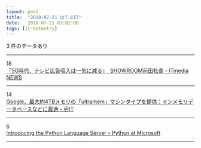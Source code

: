 ```yaml
---
layout: post
title:  "2018-07-21 はてぶIT"
date:   2018-07-21 03:02:00
tags: [it-hotentry]
---
```

3 件のデータあり

<hr><div class="row">
<div class="col-1"><span class="badge badge-pill badge-success h2">18</span></div>
<div class="col-11"><a href='http://www.itmedia.co.jp/news/articles/1807/20/news118.html' target='_blank'>「5G時代、テレビ広告収入は一気に減る」　SHOWROOM前田社長 - ITmedia NEWS</a></div>
</div>
<hr>
<div class="row">
<div class="col-1"><span class="badge badge-pill badge-success h2">14</span></div>
<div class="col-11"><a href='http://www.atmarkit.co.jp/ait/articles/1807/20/news040.html' target='_blank'>Google、最大約4TBメモリの「ultramem」マシンタイプを提供：インメモリデータベースなどに最適 - ＠IT</a></div>
</div>
<hr>
<div class="row">
<div class="col-1"><span class="badge badge-pill badge-success h2">6</span></div>
<div class="col-11"><a href='https://blogs.msdn.microsoft.com/pythonengineering/2018/07/18/introducing-the-python-language-server/' target='_blank'>Introducing the Python Language Server &#8211; Python at Microsoft</a></div>
</div>
<hr>
